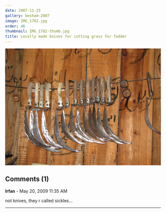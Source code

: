 ```yaml
---
date: 2007-11-25
gallery: besham-2007
image: IMG_1782.jpg
order: 46
thumbnail: IMG_1782-thumb.jpg
title: Locally made knives for cutting grass for fodder
---
```


![Locally made knives for cutting grass for fodder](./IMG_1782.jpg)

<div id="comments">

## Comments (1)

**Irfan** - May 20, 2009 11:35 AM

not knives, they r called sickles...

---

</div>